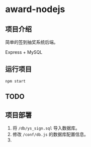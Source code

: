 # award-nodejs

## 项目介绍

简单的签到抽奖系统后端。

Express + MySQL

## 运行项目

```
npm start
```

## TODO


## 项目部署

1. 将 `/db/ys_sign.sql` 导入数据库。
2. 修改 `/conf/db.js` 的数据库配置信息。
3. 